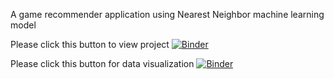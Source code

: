 A game recommender application using Nearest Neighbor machine learning model

Please click this button to view project
[![Binder](https://mybinder.org/badge_logo.svg)](https://mybinder.org/v2/gh/cabanas-engg/vgm-game-rec.git/master?labpath=VGM-GameRecommender.ipynb)

Please click this button for data visualization
[![Binder](https://mybinder.org/badge_logo.svg)](https://mybinder.org/v2/gh/cabanas-engg/vgm-game-rec.git/master?labpath=VGM-Visualizations.ipynb)

